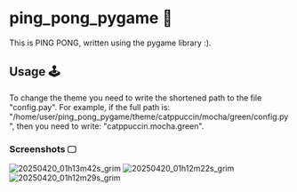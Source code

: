 # ping_pong_pygame 👾
This is PING PONG, written using the pygame library :).
## Usage 🕹️
To change the theme you need to write the shortened path to the file "config.pay". For example, if the full path is: "/home/user/ping_pong_pygame/theme/catppuccin/mocha/green/config.py", then you need to write: "catppuccin.mocha.green".
### Screenshots 🖵
![20250420_01h13m42s_grim](https://github.com/user-attachments/assets/58ee8e27-95cb-4854-9950-8edfffa822f1)
![20250420_01h12m22s_grim](https://github.com/user-attachments/assets/296bea24-3427-48ea-a411-50f626ca9051)
![20250420_01h12m29s_grim](https://github.com/user-attachments/assets/db13e6ba-831a-4f63-96f0-4fafa3c23d82)

